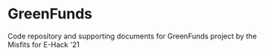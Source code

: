 # GreenFunds
Code repository and supporting documents for GreenFunds project by the Misfits for E-Hack '21
